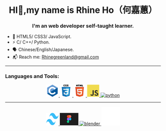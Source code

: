 <h1 align="center">HI🪬,my name is Rhine Ho（何嘉蕙）</h1>

<h3 align="center">I'm an web developer self-taught learner.</h3>


- 🦾 HTML5/ CSS3/ JavaScript.
- ⚡ C/ C++/ Python.
- 🗣 Chinese/English/Japanese. 
- 📬 Reach me: Rhinegreenland@gmail.com


***
<h3 align="left">Languages and Tools:</h3>
<p align="center">
<a href="https://www.cprogramming.com/" target="_blank" rel="noreferrer"> <img src="https://raw.githubusercontent.com/devicons/devicon/master/icons/c/c-original.svg" alt="c" width="40" height="40"/> </a>
<a href="https://www.w3schools.com/css/" target="_blank" rel="noreferrer"> <img src="https://raw.githubusercontent.com/devicons/devicon/master/icons/css3/css3-original-wordmark.svg" alt="css3" width="40" height="40"/> </a>
<a href="https://www.w3.org/html/" target="_blank" rel="noreferrer"> <img src="https://raw.githubusercontent.com/devicons/devicon/master/icons/html5/html5-original-wordmark.svg" alt="html5" width="40" height="40"/> </a> 
<a href="https://developer.mozilla.org/en-US/docs/Web/JavaScript" target="_blank" rel="noreferrer"> <img src="https://raw.githubusercontent.com/devicons/devicon/master/icons/javascript/javascript-original.svg" alt="javascript" width="40" height="40"/> </a>
<a href="https://www.python.org/" target="_blank" rel="noreferrer"> <img src="https://www.python.org/static/community_logos/python-logo-generic.svg" alt="python" width="90" height="40"/> </a> 

------
<p align="center">
<a href="https://tailwindcss.com/" target="_blank" rel="noreferrer"> <img src="https://github.com/Rhine-Ho/Rhine-Ho/blob/main/tailwindcss.svg" alt="tailwind" width="40" height="40"/> </a>
<a href="https://www.figma.com/downloads/" target="_blank" rel="noreferrer"> <img src="https://github.com/Rhine-Ho/Rhine-Ho/blob/main/figma.png" alt="figma" width="60" height="40"/> </a> 
<a href="https://www.blender.org/" target="_blank" rel="noreferrer"> <img src="https://download.blender.org/branding/blender_logo.png" alt="blender" width="90" height="40"/> </a> 
<a href="https://flask.palletsprojects.com/en/2.3.x/" target="_blank" rel="noreferrer"> <img src="https://github.com/Rhine-Ho/Rhine-Ho/blob/main/icons8-flask-50.png" alt="flask" width="60" height="60"/> </a> 




  
  


